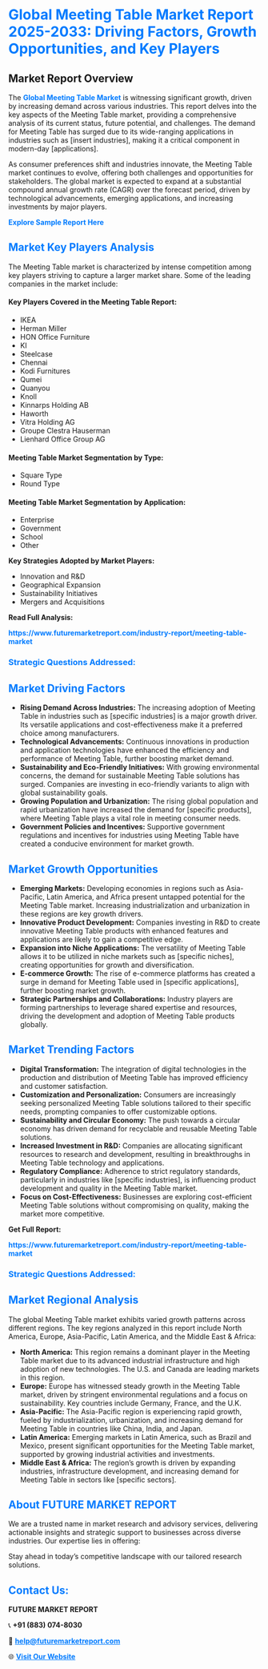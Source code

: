 <h1 style="color: #007BFF;">Global Meeting Table Market Report 2025-2033: Driving Factors, Growth Opportunities, and Key Players</h1>

<section id="overview">
<h2>Market Report Overview</h2>
<p>The <a href="https://www.futuremarketreport.com/industry-report/meeting-table-market" style="color: #007BFF; text-decoration: none;"><strong>Global Meeting Table Market</strong></a> is witnessing significant growth, driven by increasing demand across various industries. This report delves into the key aspects of the Meeting Table market, providing a comprehensive analysis of its current status, future potential, and challenges. The demand for Meeting Table has surged due to its wide-ranging applications in industries such as [insert industries], making it a critical component in modern-day [applications].</p>
<p>As consumer preferences shift and industries innovate, the Meeting Table market continues to evolve, offering both challenges and opportunities for stakeholders. The global market is expected to expand at a substantial compound annual growth rate (CAGR) over the forecast period, driven by technological advancements, emerging applications, and increasing investments by major players.</p>
</section>

<section id="overview">
<p><a href="https://www.futuremarketreport.com/request-sample/reportId=46359" style="color: #007BFF; text-decoration: none;"><strong>Explore Sample Report Here</strong></a></p>
</section>

<section id="key-players">
<h2 style="color: #007BFF;">Market Key Players Analysis</h2>
<p>The Meeting Table market is characterized by intense competition among key players striving to capture a larger market share. Some of the leading companies in the market include:</p>
<h4>Key Players Covered in the Meeting Table Report:</h4>
<ul><li>IKEA</li><li>Herman Miller</li><li>HON Office Furniture</li><li>KI</li><li>Steelcase</li><li>Chennai</li><li>Kodi Furnitures</li><li>Qumei</li><li>Quanyou</li><li>Knoll</li><li>Kinnarps Holding AB</li><li>Haworth</li><li>Vitra Holding AG</li><li>Groupe Clestra Hauserman</li><li>Lienhard Office Group AG</li></ul>
<h4>Meeting Table Market Segmentation by Type:</h4>
<ul><li>Square Type</li><li>Round Type</li></ul>

<h4>Meeting Table Market Segmentation by Application:</h4>
<ul><li>Enterprise</li><li>Government</li><li>School</li><li>Other</li></ul>
<p><strong>Key Strategies Adopted by Market Players:</strong></p>
<ul>
<li>Innovation and R&D</li>
<li>Geographical Expansion</li>
<li>Sustainability Initiatives</li>
<li>Mergers and Acquisitions</li>
</ul>
</section>

<section>
<p><strong>Read Full Analysis: </strong></p><a href="https://www.futuremarketreport.com/industry-report/meeting-table-market" style="color: #007BFF; text-decoration: none;"><strong>https://www.futuremarketreport.com/industry-report/meeting-table-market</strong></a>
<h3 style="color: #007BFF;">Strategic Questions Addressed:</h3>
</section>

<section id="driving-factors">
<h2 style="color: #007BFF;">Market Driving Factors</h2>
<ul>
<li><strong>Rising Demand Across Industries:</strong> The increasing adoption of Meeting Table in industries such as [specific industries] is a major growth driver. Its versatile applications and cost-effectiveness make it a preferred choice among manufacturers.</li>
<li><strong>Technological Advancements:</strong> Continuous innovations in production and application technologies have enhanced the efficiency and performance of Meeting Table, further boosting market demand.</li>
<li><strong>Sustainability and Eco-Friendly Initiatives:</strong> With growing environmental concerns, the demand for sustainable Meeting Table solutions has surged. Companies are investing in eco-friendly variants to align with global sustainability goals.</li>
<li><strong>Growing Population and Urbanization:</strong> The rising global population and rapid urbanization have increased the demand for [specific products], where Meeting Table plays a vital role in meeting consumer needs.</li>
<li><strong>Government Policies and Incentives:</strong> Supportive government regulations and incentives for industries using Meeting Table have created a conducive environment for market growth.</li>
</ul>
</section>

<section id="growth-opportunities">
<h2 style="color: #007BFF;">Market Growth Opportunities</h2>
<ul>
<li><strong>Emerging Markets:</strong> Developing economies in regions such as Asia-Pacific, Latin America, and Africa present untapped potential for the Meeting Table market. Increasing industrialization and urbanization in these regions are key growth drivers.</li>
<li><strong>Innovative Product Development:</strong> Companies investing in R&D to create innovative Meeting Table products with enhanced features and applications are likely to gain a competitive edge.</li>
<li><strong>Expansion into Niche Applications:</strong> The versatility of Meeting Table allows it to be utilized in niche markets such as [specific niches], creating opportunities for growth and diversification.</li>
<li><strong>E-commerce Growth:</strong> The rise of e-commerce platforms has created a surge in demand for Meeting Table used in [specific applications], further boosting market growth.</li>
<li><strong>Strategic Partnerships and Collaborations:</strong> Industry players are forming partnerships to leverage shared expertise and resources, driving the development and adoption of Meeting Table products globally.</li>
</ul>
</section>

<section id="trending-factors">
<h2 style="color: #007BFF;">Market Trending Factors</h2>
<ul>
<li><strong>Digital Transformation:</strong> The integration of digital technologies in the production and distribution of Meeting Table has improved efficiency and customer satisfaction.</li>
<li><strong>Customization and Personalization:</strong> Consumers are increasingly seeking personalized Meeting Table solutions tailored to their specific needs, prompting companies to offer customizable options.</li>
<li><strong>Sustainability and Circular Economy:</strong> The push towards a circular economy has driven demand for recyclable and reusable Meeting Table solutions.</li>
<li><strong>Increased Investment in R&D:</strong> Companies are allocating significant resources to research and development, resulting in breakthroughs in Meeting Table technology and applications.</li>
<li><strong>Regulatory Compliance:</strong> Adherence to strict regulatory standards, particularly in industries like [specific industries], is influencing product development and quality in the Meeting Table market.</li>
<li><strong>Focus on Cost-Effectiveness:</strong> Businesses are exploring cost-efficient Meeting Table solutions without compromising on quality, making the market more competitive.</li>
</ul>
</section>

<section>
<p><strong>Get Full Report: </strong></p><a href="https://www.futuremarketreport.com/industry-report/meeting-table-market" style="color: #007BFF; text-decoration: none;"><strong>https://www.futuremarketreport.com/industry-report/meeting-table-market</strong></a>
<h3 style="color: #007BFF;">Strategic Questions Addressed:</h3>
</section>


<section id="regional-analysis">
<h2 style="color: #007BFF;">Market Regional Analysis</h2>
<p>The global Meeting Table market exhibits varied growth patterns across different regions. The key regions analyzed in this report include North America, Europe, Asia-Pacific, Latin America, and the Middle East & Africa:</p>
<ul>
<li><strong>North America:</strong> This region remains a dominant player in the Meeting Table market due to its advanced industrial infrastructure and high adoption of new technologies. The U.S. and Canada are leading markets in this region.</li>
<li><strong>Europe:</strong> Europe has witnessed steady growth in the Meeting Table market, driven by stringent environmental regulations and a focus on sustainability. Key countries include Germany, France, and the U.K.</li>
<li><strong>Asia-Pacific:</strong> The Asia-Pacific region is experiencing rapid growth, fueled by industrialization, urbanization, and increasing demand for Meeting Table in countries like China, India, and Japan.</li>
<li><strong>Latin America:</strong> Emerging markets in Latin America, such as Brazil and Mexico, present significant opportunities for the Meeting Table market, supported by growing industrial activities and investments.</li>
<li><strong>Middle East & Africa:</strong> The region’s growth is driven by expanding industries, infrastructure development, and increasing demand for Meeting Table in sectors like [specific sectors].</li>
</ul>
</section>

<footer>
<h2 style="color: #007BFF;">About FUTURE MARKET REPORT</h2>
<p>We are a trusted name in market research and advisory services, delivering actionable insights and strategic support to businesses across diverse industries. Our expertise lies in offering:</p>

<p>Stay ahead in today’s competitive landscape with our tailored research solutions.</p>

<h2 style="color: #007BFF;">Contact Us:</h2>
<p><strong>FUTURE MARKET REPORT</strong></p>
<p>📞 <strong>+91 (883) 074-8030</strong></p>
<p>📧 <strong><a href="mailto:help@futuremarketreport.com" style="color: #007BFF;">help@futuremarketreport.com</a></strong></p>
<p>🌐 <strong><a href="https://www.futuremarketreport.com/" style="color: #007BFF;">Visit Our Website</a></strong></p>
</footer>
